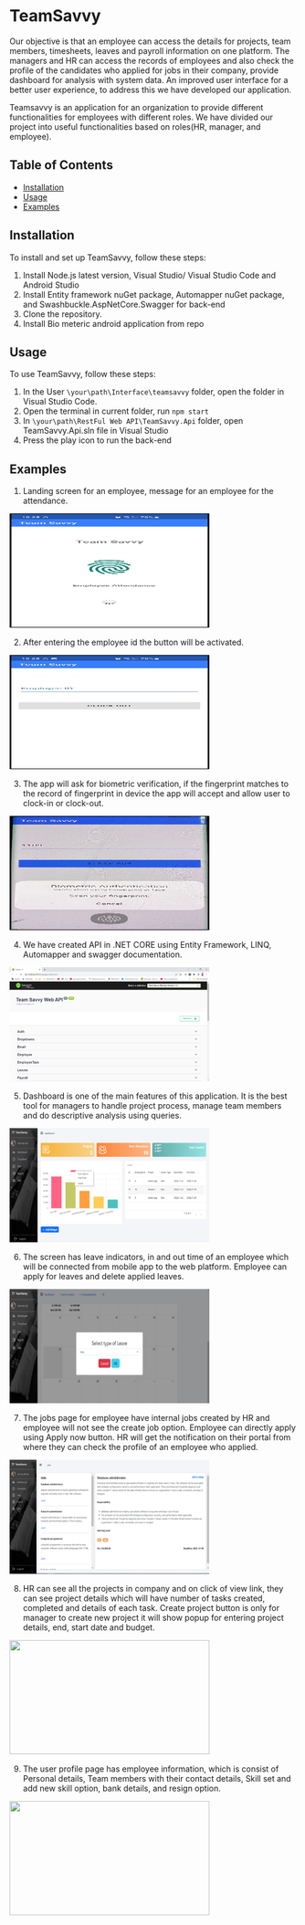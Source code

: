 # TeamSavvy

Our objective is that an employee can access the details for projects, team members, timesheets, leaves and payroll information on one platform. The managers and HR can access the records of employees and also check the profile of the candidates who applied for jobs in their company, provide dashboard for analysis with system data. An improved user interface for a better user experience, to address this we have developed our application.

Teamsavvy is an application for an organization to provide different functionalities for employees with different roles. We have divided our project into useful functionalities based on roles(HR, manager, and employee).

## Table of Contents

- [Installation](#installation)
- [Usage](#usage)
- [Examples](#examples)


## Installation

To install and set up TeamSavvy, follow these steps:

1. Install Node.js latest version, Visual Studio/ Visual Studio Code and Android Studio
2. Install Entity framework nuGet package, Automapper nuGet package, and Swashbuckle.AspNetCore.Swagger for back-end
3. Clone the repository.
4. Install Bio meteric android application from repo

## Usage

To use TeamSavvy, follow these steps:

1. In the User `\your\path\Interface\teamsavvy` folder, open the folder in Visual Studio Code.
2. Open the terminal in current folder, run `npm start`
3. In `\your\path\RestFul Web API\TeamSavvy.Api` folder, open TeamSavvy.Api.sln file in Visual Studio
4. Press the play icon to run the back-end

## Examples

1. Landing screen for an employee, message for an employee for the attendance.
<img src="Design/Images/Biometeric app landing page.jpg" alt="" style="height: 200px; width:350px;"/>

2. After entering the employee id the button will be activated.
<img src="Design/Images/Employee id page.jpg" alt="" style="height: 200px; width:350px;"/>

3. The app will ask for biometric verification, if the fingerprint matches to the record of fingerprint in device the app will accept and allow user to clock-in or clock-out.
<img src="Design/Images/Fingerprint.jpg" alt="" style="height: 200px; width:350px;"/>

4. We have created API in .NET CORE using Entity Framework, LINQ, Automapper  and swagger documentation.
<img src="Design/Images/API.png" alt="" style="height: 200px; width:350px;"/>

5. Dashboard is one of the main features of this application. It is the best tool for managers to handle project process, manage team members and do descriptive analysis using queries. 
<img src="Design/Images/Dashboard.png" alt="" style="height: 200px; width:350px;"/>

6. The screen has leave indicators, in and out time of an employee which will be connected from mobile app to the web platform. Employee can apply for leaves and delete applied leaves.
<img src="Design/Images/Timesheet.png" alt="" style="height: 200px; width:350px;"/>

7. The jobs page for employee have internal jobs created by HR and employee will not see the create job option. Employee can directly apply using Apply now button. HR will get the notification on their portal from where they can check the profile of an employee who applied.
<img src="Design/Images/Internal Jobs.png" alt="" style="height: 200px; width:350px;"/>

8. HR can see all the projects in company and on click of view link, they can see project details which will have number of tasks created, completed and details of each task. Create project button is only for manager to create new project it will show popup for entering project details, end, start date and budget. 
<img src="Design/Images/Create Project.png.png" alt="" style="height: 200px; width:350px;"/>

9. The user profile page has employee information, which is consist of Personal details, Team members with their contact details, Skill set and add new skill option, bank details, and resign option. 
<img src="Design/Images/create-user.png.png" alt="" style="height: 200px; width:350px;"/>